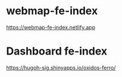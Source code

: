 # webmap-fe-index

https://webmap-fe-index.netlify.app

# Dashboard fe-index

https://hugoh-sig.shinyapps.io/oxidos-ferro/
